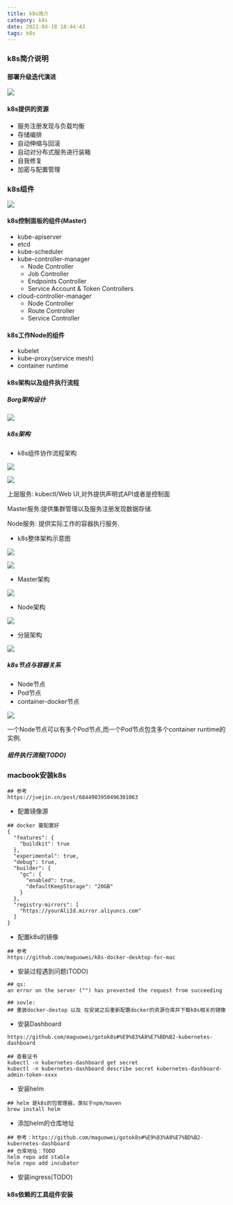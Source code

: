 ```yaml
---
title: k8s简介
category: k8s
date: 2021-04-18 18:44:43
tags: k8s
---
```


<!-- more -->



### k8s简介说明

#### 部署升级迭代演进
![](/Users/keithl/github/personal/xiaokunliu.github.io/websites/zimages/k8s/k8s_01.jpg)


#### k8s提供的资源
- 服务注册发现与负载均衡
- 存储编排
- 自动伸缩与回滚
- 自动对分布式服务进行装箱
- 自我修复
- 加密与配置管理

### k8s组件
![](/Users/keithl/github/personal/xiaokunliu.github.io/websites/zimages/k8s/k8s_02.jpg)

#### k8s控制面板的组件(Master)
- kube-apiserver
- etcd
- kube-scheduler
- kube-controller-manager
    - Node Controller
    - Job Controller
    - Endpoints Controller
    - Service Account & Token Controllers
- cloud-controller-manager
    - Node Controller
    - Route Controller
    - Service Controller


#### k8s工作Node的组件
- kubelet
- kube-proxy(service mesh)
- container runtime

#### k8s架构以及组件执行流程

##### Borg架构设计

![](/Users/keithl/docker/data/xiaokunliu.github.io/websites/zimages/k8s/k8s_03.jpg)

##### k8s架构

- k8s组件协作流程架构

![](/Users/keithl/docker/data/xiaokunliu.github.io/websites/zimages/k8s/k8s_04.jpg)

![](/Users/keithl/docker/data/xiaokunliu.github.io/websites/zimages/k8s/k8s_05.jpg)

上层服务: kubectl/Web UI,对外提供声明式API或者是控制面

Master服务:提供集群管理以及服务注册发现数据存储.

Node服务: 提供实际工作的容器执行服务.

- k8s整体架构示意图

![](/Users/keithl/docker/data/xiaokunliu.github.io/websites/zimages/k8s/k8s_07.jpg)

![](/Users/keithl/docker/data/xiaokunliu.github.io/websites/zimages/k8s/k8s_08.jpg)

- Master架构

![](/Users/keithl/docker/data/xiaokunliu.github.io/websites/zimages/k8s/k8s_09_master.jpg)

- Node架构

![](/Users/keithl/docker/data/xiaokunliu.github.io/websites/zimages/k8s/k8s_10_nodes.jpg)

- 分层架构

![](/Users/keithl/docker/data/xiaokunliu.github.io/websites/zimages/k8s/k8s_11.jpg)

##### k8s节点与容器关系

- Node节点
- Pod节点
- container-docker节点

![](/Users/keithl/docker/data/xiaokunliu.github.io/websites/zimages/k8s/k8s_06.jpg)

一个Node节点可以有多个Pod节点,而一个Pod节点包含多个container runtime的实例.

##### 组件执行流程(TODO)



### macbook安装k8s

```text
## 参考
https://juejin.cn/post/6844903950496301063
```

- 配置镜像源
```text
## docker 要配置好
{
  "features": {
    "buildkit": true
  },
  "experimental": true,
  "debug": true,
  "builder": {
    "gc": {
      "enabled": true,
      "defaultKeepStorage": "20GB"
    }
  },
  "registry-mirrors": [
    "https://yourAliId.mirror.aliyuncs.com"
  ]
}
```

- 配置k8s的镜像
```text
## 参考
https://github.com/maguowei/k8s-docker-desktop-for-mac
```

- 安装过程遇到问题(TODO)

```text
## qs:
an error on the server ("") has prevented the request from succeeding

## sovle:
## 重装docker-destop 以及 在安装之后重新配置docker的资源仓库并下载k8s相关的镜像
```

- 安装Dashboard
```text
https://github.com/maguowei/gotok8s#%E9%83%A8%E7%BD%B2-kubernetes-dashboard

## 查看证书
kubectl -n kubernetes-dashboard get secret
kubectl -n kubernetes-dashboard describe secret kubernetes-dashboard-admin-token-xxxx

```

- 安装helm

```text
## helm 是k8s的包管理器，类似于npm/maven
brew install helm
```

- 添加helm的仓库地址
```text
## 参考：https://github.com/maguowei/gotok8s#%E9%83%A8%E7%BD%B2-kubernetes-dashboard
## 仓库地址：TODO
helm repo add stable 
helm repo add incubator 
```

- 安装ingress(TODO)


#### k8s依赖的工具组件安装

